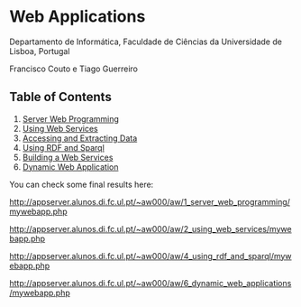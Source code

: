 # Web Applications
Departamento de Informática, Faculdade de Ciências da Universidade de Lisboa, Portugal

Francisco Couto e Tiago Guerreiro

## Table of Contents

1. [Server Web Programming](1_server_web_programming)
2. [Using Web Services](2_using_web_services)
3. [Accessing and Extracting Data](3_accessing_and_extracting_data)
4. [Using RDF and Sparql](4_using_rdf_and_sparql)
5. [Building a Web Services](5_building_web_services)
6. [Dynamic Web Application](6_dynamic_web_applications)

You can check some final results here:

http://appserver.alunos.di.fc.ul.pt/~aw000/aw/1_server_web_programming/mywebapp.php

http://appserver.alunos.di.fc.ul.pt/~aw000/aw/2_using_web_services/mywebapp.php

http://appserver.alunos.di.fc.ul.pt/~aw000/aw/4_using_rdf_and_sparql/mywebapp.php

http://appserver.alunos.di.fc.ul.pt/~aw000/aw/6_dynamic_web_applications/mywebapp.php



